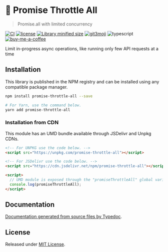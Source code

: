 # 🤏 Promise Throttle All
> Promise.all with limited concurrency

[![CI][gh-image]][gh-url]
[![license][license-image]][license-url]
[![Library minified size][bundlephobia-image]][bundlephobia-url]
[![git3moji][git3moji-image]][git3moji-url]
![typescript][ts-image]
[![buy-me-a-coffee][coffee-image]][coffee-url]

Limit in-progress async operations, like running only few API requests at a time

## Installation

This library is published in the NPM registry and can be installed using any compatible package manager.

```sh
npm install promise-throttle-all --save

# For Yarn, use the command below.
yarn add promise-throttle-all
```

### Installation from CDN

This module has an UMD bundle available through JSDelivr and Unpkg CDNs.

```html
<!-- For UNPKG use the code below. -->
<script src="https://unpkg.com/promise-throttle-all"></script>

<!-- For JSDelivr use the code below. -->
<script src="https://cdn.jsdelivr.net/npm/promise-throttle-all"></script>

<script>
  // UMD module is exposed through the "promiseThrottleAll" global variable.
  console.log(promiseThrottleAll);
</script>
```

## Documentation

[Documentation generated from source files by Typedoc](./docs/README.md).

## License

Released under [MIT License](./LICENSE).


<!-- Markdown link & img dfn's -->
[gh-image]: https://img.shields.io/github/workflow/status/robinpokorny/promise-throttle-all/CI?logo=github&style=flat-square
[gh-url]: https://github.com/robinpokorny/promise-throttle-all/actions/workflows/main.yml
[license-image]: https://img.shields.io/github/license/robinpokorny/promise-throttle-all?style=flat-square
[license-url]: https://github.com/robinpokorny/promise-throttle-all/blob/master/LICENSE
[git3moji-image]: https://img.shields.io/badge/git3moji-%E2%9A%A1%EF%B8%8F%F0%9F%90%9B%F0%9F%93%BA%F0%9F%91%AE%F0%9F%94%A4-fffad8.svg?style=flat-square
[git3moji-url]: https://robinpokorny.github.io/git3moji/
[ts-image]: https://img.shields.io/badge/types-TypeScript-blue?style=flat-square
[coffee-url]: https://www.buymeacoffee.com/robinpokorny
[coffee-image]: https://img.shields.io/badge/%20-Buy%20me%20a%20coffee-FF813F?style=flat-square&logo=buy-me-a-coffee&labelColor=FF813F&logoColor=white
[bundlephobia-image]: https://img.shields.io/bundlephobia/min/promise-throttle-all?style=flat-square
[bundlephobia-url]: https://bundlephobia.com/result?p=promise-throttle-all
